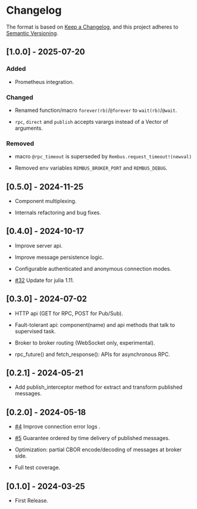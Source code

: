 # Changelog

The format is based on [Keep a Changelog](https://keepachangelog.com/en/1.1.0/),
and this project adheres to [Semantic Versioning](https://semver.org/spec/v2.0.0.html).

## [1.0.0] - 2025-07-20

### Added

- Prometheus integration.

### Changed

- Renamed function/macro `forever(rb)`/`@forever` to `wait(rb)`/`@wait`.

- `rpc`, `direct` and `publish` accepts varargs instead of a Vector of arguments.

### Removed

- macro `@rpc_timeout` is superseded by `Rembus.request_timeout!(newval)`

- Removed env variables `REMBUS_BROKER_PORT` and `REMBUS_DEBUG`.

## [0.5.0] - 2024-11-25

- Component multiplexing.

- Internals refactoring and bug fixes.

## [0.4.0] - 2024-10-17

- Improve server api.

- Improve message persistence logic.

- Configurable authenticated and anonymous connection modes.

- [#32](https://github.com/cardo-org/Rembus.jl/issues/32) Update for julia 1.11.

## [0.3.0] - 2024-07-02

- HTTP api (GET for RPC, POST for Pub/Sub).

- Fault-tolerant api: component(name) and api methods that talk to supervised task.

- Broker to broker routing (WebSocket only, experimental).

- rpc_future() and fetch_response(): APIs for asynchronous RPC.

## [0.2.1] - 2024-05-21

- Add publish_interceptor method for extract and transform published messages.

## [0.2.0] - 2024-05-18

- [#4](https://github.com/cardo-org/Rembus.jl/issues/4) Improve connection error logs .

- [#5](https://github.com/cardo-org/Rembus.jl/issues/4) Guarantee ordered by time delivery of published messages.

- Optimization: partial CBOR encode/decoding of messages at broker side.

- Full test coverage.

## [0.1.0] - 2024-03-25

- First Release.
